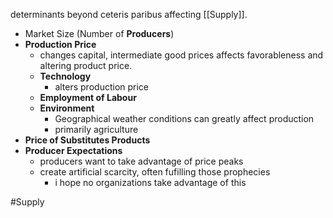 determinants beyond ceteris paribus affecting [[Supply]].

- Market Size (Number of **Producers**)
- **Production Price**
	- changes capital, intermediate good prices affects favorableness and altering product price.
	- **Technology**
		- alters production price
	- **Employment of Labour**
	- **Environment**
		- Geographical weather conditions can greatly affect production
		- primarily agriculture
- **Price of Substitutes Products**
- **Producer Expectations**
	- producers want to take advantage of price peaks
	- create artificial scarcity, often fufilling those prophecies
		- i hope no organizations take advantage of this

#Supply 